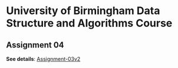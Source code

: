 # University of Birmingham Data Structure and Algorithms Course

## Assignment 04

**See details**: [Assignment-03v2](https://github.com/ziruiwang333/UoB-Data-Structure-and-Algorithms/blob/Assignment-4/dsa_assignment4/assignment-04.pdf)